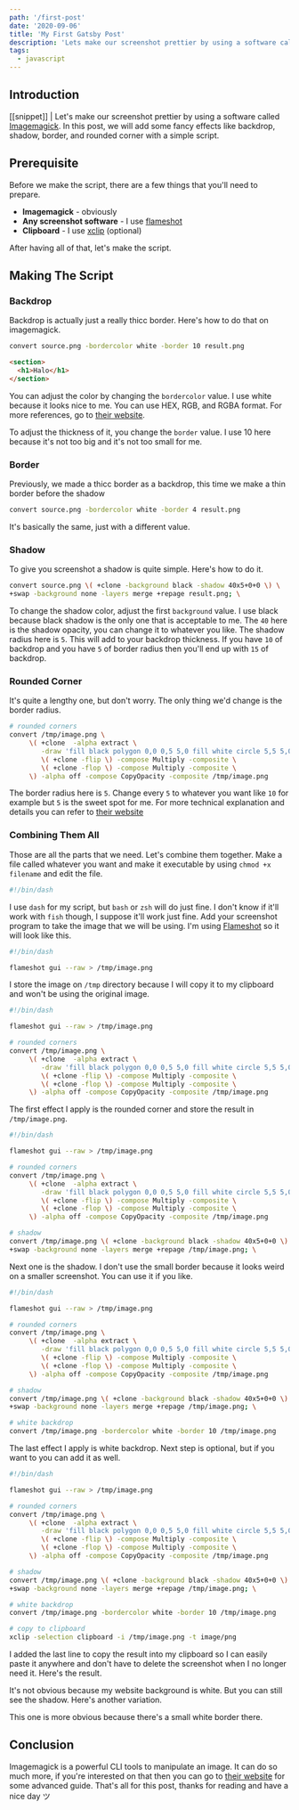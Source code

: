 ```yaml
---
path: '/first-post'
date: '2020-09-06'
title: 'My First Gatsby Post'
description: 'Lets make our screenshot prettier by using a software called Imagemagick. In this post, we will add some fancy effects like backdrop, shadow, border, and rounded corner with a simple script.'
tags:
  - javascript
---
```


## Introduction

[[snippet]]
| Let's make our screenshot prettier by using a software called [Imagemagick](https://imagemagick.org). In this post, we will add some fancy effects like backdrop, shadow, border, and rounded corner with a simple script.

## Prerequisite

Before we make the script, there are a few things that you'll need to prepare.

- **Imagemagick** - obviously
- **Any screenshot software** - I use [flameshot](https://flameshot.js.org/)
- **Clipboard** - I use [xclip](https://github.com/astrand/xclip) (optional)

After having all of that, let's make the script.

## Making The Script

### Backdrop

Backdrop is actually just a really thicc border. Here's how to do that on imagemagick.

```bash
convert source.png -bordercolor white -border 10 result.png
```

```html
<section>
  <h1>Halo</h1>
</section>
```

You can adjust the color by changing the `bordercolor` value. I use white because it looks nice to me. You can use HEX, RGB, and RGBA format. For more references, go to [their website](https://imagemagick.org/script/color.php).

To adjust the thickness of it, you change the `border` value. I use 10 here because it's not too big and it's not too small for me.

### Border

Previously, we made a thicc border as a backdrop, this time we make a thin border before the shadow

```bash
convert source.png -bordercolor white -border 4 result.png
```

It's basically the same, just with a different value.

### Shadow

To give you screenshot a shadow is quite simple. Here's how to do it.

```bash
convert source.png \( +clone -background black -shadow 40x5+0+0 \) \
+swap -background none -layers merge +repage result.png; \
```

To change the shadow color, adjust the first `background` value. I use black because black shadow is the only one that is acceptable to me. The `40` here is the shadow opacity, you can change it to whatever you like. The shadow radius here is `5`. This will add to your backdrop thickness. If you have `10` of backdrop and you have `5` of border radius then you'll end up with `15` of backdrop.

### Rounded Corner

It's quite a lengthy one, but don't worry. The only thing we'd change is the border radius.

```bash
# rounded corners
convert /tmp/image.png \
     \( +clone  -alpha extract \
        -draw 'fill black polygon 0,0 0,5 5,0 fill white circle 5,5 5,0' \
        \( +clone -flip \) -compose Multiply -composite \
        \( +clone -flop \) -compose Multiply -composite \
     \) -alpha off -compose CopyOpacity -composite /tmp/image.png
```

The border radius here is `5`. Change every `5` to whatever you want like `10` for example but `5` is the sweet spot for me. For more technical explanation and details you can refer to [their website](http://www.imagemagick.org/Usage/thumbnails/#rounded)

### Combining Them All

Those are all the parts that we need. Let's combine them together. Make a file called whatever you want and make it executable by using `chmod +x filename` and edit the file.

```bash
#!/bin/dash
```

I use `dash` for my script, but `bash` or `zsh` will do just fine. I don't know if it'll work with `fish` though, I suppose it'll work just fine. Add your screenshot program to take the image that we will be using. I'm using [Flameshot](https://flameshot.js.org/) so it will look like this.

```bash
#!/bin/dash

flameshot gui --raw > /tmp/image.png
```

I store the image on `/tmp` directory because I will copy it to my clipboard and won't be using the original image.

```bash
#!/bin/dash

flameshot gui --raw > /tmp/image.png

# rounded corners
convert /tmp/image.png \
     \( +clone  -alpha extract \
        -draw 'fill black polygon 0,0 0,5 5,0 fill white circle 5,5 5,0' \
        \( +clone -flip \) -compose Multiply -composite \
        \( +clone -flop \) -compose Multiply -composite \
     \) -alpha off -compose CopyOpacity -composite /tmp/image.png
```

The first effect I apply is the rounded corner and store the result in `/tmp/image.png`.

```bash
#!/bin/dash

flameshot gui --raw > /tmp/image.png

# rounded corners
convert /tmp/image.png \
     \( +clone  -alpha extract \
        -draw 'fill black polygon 0,0 0,5 5,0 fill white circle 5,5 5,0' \
        \( +clone -flip \) -compose Multiply -composite \
        \( +clone -flop \) -compose Multiply -composite \
     \) -alpha off -compose CopyOpacity -composite /tmp/image.png

# shadow
convert /tmp/image.png \( +clone -background black -shadow 40x5+0+0 \) \
+swap -background none -layers merge +repage /tmp/image.png; \
```

Next one is the shadow. I don't use the small border because it looks weird on a smaller screenshot. You can use it if you like.

```bash
#!/bin/dash

flameshot gui --raw > /tmp/image.png

# rounded corners
convert /tmp/image.png \
     \( +clone  -alpha extract \
        -draw 'fill black polygon 0,0 0,5 5,0 fill white circle 5,5 5,0' \
        \( +clone -flip \) -compose Multiply -composite \
        \( +clone -flop \) -compose Multiply -composite \
     \) -alpha off -compose CopyOpacity -composite /tmp/image.png

# shadow
convert /tmp/image.png \( +clone -background black -shadow 40x5+0+0 \) \
+swap -background none -layers merge +repage /tmp/image.png; \

# white backdrop
convert /tmp/image.png -bordercolor white -border 10 /tmp/image.png
```

The last effect I apply is white backdrop. Next step is optional, but if you want to you can add it as well.

```bash
#!/bin/dash

flameshot gui --raw > /tmp/image.png

# rounded corners
convert /tmp/image.png \
     \( +clone  -alpha extract \
        -draw 'fill black polygon 0,0 0,5 5,0 fill white circle 5,5 5,0' \
        \( +clone -flip \) -compose Multiply -composite \
        \( +clone -flop \) -compose Multiply -composite \
     \) -alpha off -compose CopyOpacity -composite /tmp/image.png

# shadow
convert /tmp/image.png \( +clone -background black -shadow 40x5+0+0 \) \
+swap -background none -layers merge +repage /tmp/image.png; \

# white backdrop
convert /tmp/image.png -bordercolor white -border 10 /tmp/image.png

# copy to clipboard
xclip -selection clipboard -i /tmp/image.png -t image/png
```

I added the last line to copy the result into my clipboard so I can easily paste it anywhere and don't have to delete the screenshot when I no longer need it. Here's the result.

It's not obvious because my website background is white. But you can still see the shadow. Here's another variation.

This one is more obvious because there's a small white border there.

## Conclusion

Imagemagick is a powerful CLI tools to manipulate an image. It can do so much more, if you're interested on that then you can go to [their website](https://www.imagemagick.org/) for some advanced guide. That's all for this post, thanks for reading and have a nice day ツ

